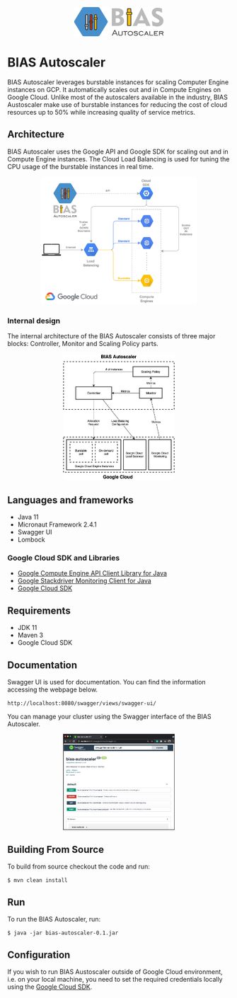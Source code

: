 <p align="center"><img src="/docs/BIAS_logo.png" height="40%" width="40%"> </p>

# BIAS Autoscaler
BIAS Autoscaler leverages burstable instances for scaling Computer Engine instances on GCP. It automatically scales out and in
Compute Engines on Google Cloud. Unlike most of the autoscalers available in the industry, BIAS Austoscaler 
make use of burstable instances for reducing the cost of cloud resources up to 50% while increasing quality of service
metrics.

## Architecture
BIAS Autoscaler uses the Google API and Google SDK for scaling out and in Compute Engine instances. The Cloud Load Balancing
is used for tuning the CPU usage of the burstable instances in real time. 

<p align="center"><img src="/docs/gcp_diagram.jpg" height="70%" width="70%"> </p>

### Internal design
The internal architecture of the BIAS Autoscaler consists of three major blocks: Controller, Monitor and Scaling Policy parts.

<p align="center"><img src="/docs/BIAS_architecture.png" height="50%" width="50%"> </p>

## Languages and frameworks
 - Java 11
 - Micronaut Framework 2.4.1
 - Swagger UI
 - Lombock  
 
### Google Cloud SDK and Libraries
 - [Google Compute Engine API Client Library for Java](https://github.com/googleapis/google-api-java-client-services/tree/master/clients/google-api-services-compute/beta)
 - [Google Stackdriver Monitoring Client for Java](https://github.com/googleapis/java-monitoring)
 - [Google Cloud SDK](https://cloud.google.com/sdk/)

## Requirements
- JDK 11
- Maven 3
- Google Cloud SDK

## Documentation
Swagger UI is used for documentation. You can find the information accessing the webpage below.
```
http://localhost:8080/swagger/views/swagger-ui/
```
You can manage your cluster using the Swagger interface of the BIAS Autoscaler.  

<p align="center"><img src="/docs/BIAS_Swagger_print.png" height="50%" width="50%"> </p>

## Building From Source
To build from source checkout the code and run:
```
$ mvn clean install
```
## Run
To run the BIAS Autoscaler, run:

```
$ java -jar bias-autoscaler-0.1.jar
```

## Configuration
If you wish to run BIAS Austoscaler outside of Google Cloud environment, i.e. on your local machine, you
need to set the required credentials locally using the [Google Cloud SDK](https://cloud.google.com/sdk/).
